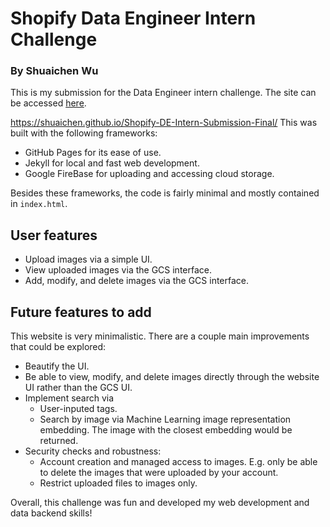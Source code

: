 # Shopify Data Engineer Intern Challenge
### By Shuaichen Wu

This is my submission for the Data Engineer intern challenge. The site can be accessed [here](https://shuaichen.github.io/Shopify-DE-Intern-Submission-Final/).

https://shuaichen.github.io/Shopify-DE-Intern-Submission-Final/
This was built with the following frameworks:
* GitHub Pages for its ease of use.
* Jekyll for local and fast web development.
* Google FireBase for uploading and accessing cloud storage.

Besides these frameworks, the code is fairly minimal and mostly contained in `index.html`.

## User features
* Upload images via a simple UI.
* View uploaded images via the GCS interface.
* Add, modify, and delete images via the GCS interface.

## Future features to add
This website is very minimalistic. There are a couple main improvements that could be explored:
* Beautify the UI.
* Be able to view, modify, and delete images directly through the website UI rather than the GCS UI.
* Implement search via 
    * User-inputed tags.
    * Search by image via Machine Learning image representation embedding. The image with the closest embedding would be returned.
* Security checks and robustness:
    * Account creation and managed access to images. E.g. only be able to delete the images that were uploaded by your account.
    * Restrict uploaded files to images only.
    
Overall, this challenge was fun and developed my web development and data backend skills!
